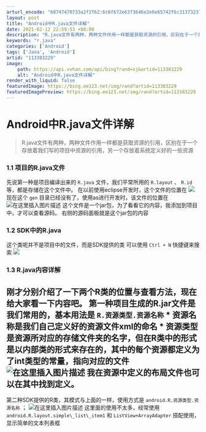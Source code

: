 ```yaml
---
arturl_encode: "68747470733a2f2f62:6c6f672e6373646e2e6e65742f6c313732373138323932312f:61727469636c652f64657461696c732f313133333833323239"
layout: post
title: "Android中R.java文件详解"
date: 2021-02-12 22:59:53 +08:00
description: "R.java文件有两种，两种文件作用一样都是获取资源的引用，区别在于一个存放着我们写的项目中资源的引"
keywords: "r.java"
categories: ['Android']
tags: ['Java', 'Android']
artid: "113383229"
image:
    path: https://api.vvhan.com/api/bing?rand=sj&artid=113383229
    alt: "Android中R.java文件详解"
render_with_liquid: false
featuredImage: https://bing.ee123.net/img/rand?artid=113383229
featuredImagePreview: https://bing.ee123.net/img/rand?artid=113383229
---
```


# Android中R.java文件详解
> R.java文件有两种，两种文件作用一样都是获取资源的引用，区别在于一个存放着我们写的项目中资源的引用，另一个存放着系统定义好的一些资源
### 1.1 项目的R.java文件
先说第一种是项目编译出来的
`R.java`
文件，我们平常所用的
`R.layout`
、
`R.id`
等，都是存储在这个文件中。
在以前使用eclipse开发时，这个文件的位置在
![](https://i-blog.csdnimg.cn/blog\_migrate/4f47ed2e830c2d7f19bd7125fe550b24.png)
现在这个
`gen`
目录已经没有了，使用as进行开发时，该文件的位置在
![在这里插入图片描述](https://i-blog.csdnimg.cn/blog\_migrate/e6a598d013593e8101719506b8061f36.png#pic\_center)
这个文件是一个jar包，为了看看它的内容，我添加到项目中，才可以查看源码。
右侧的源码面板就是这个jar包的内容
### 1.2 SDK中的R.java
这个类呢并不是项目中的文件，而是SDK提供的类
可以使用
`Ctrl + N`
快捷键来搜索
![](https://i-blog.csdnimg.cn/blog\_migrate/37a4c387d3af33745852c4d666b13bfd.png)
### 1.3 R.java内容详解
刚才分别介绍了一下两个R类的位置与查看方法，现在给大家看一下内容吧。
第一种项目生成的R.jar文件是我们常用的，基本用法是
`R.资源类型.资源名称`
\* 资源名称是我们自己定义好的资源文件xml的命名
\* 资源类型是资源所对应的存储文件夹的名字，但在R类中的形式是以内部类的形式来存在的，其中的每个资源都定义为了int类型的常量，指向对应的文件
![在这里插入图片描述](https://i-blog.csdnimg.cn/blog\_migrate/6c3ba5c94288ab2ed9db1e49887b3512.png#pic\_center)
我在资源中定义的布局文件也可以在其中找到定义。
---
第二种SDK提供的R类，其模式与上面的一样，使用方式是
`android.R.资源类型.资源名称`
；
![在这里插入图片描述](https://i-blog.csdnimg.cn/blog\_migrate/835702b0088d0492eca4b4a93170ffab.png#pic\_center)
这里面的使用不太多，经常使用
`android.R.layout.simple\_list\_item1`
和
`ListView+ArrayAdapter`
搭配使用，显示简单的文本列表框